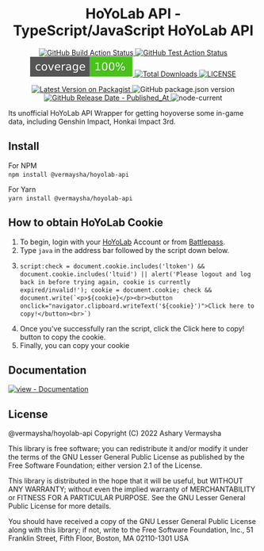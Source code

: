 <div align="center">
  <h1>HoYoLab API - TypeScript/JavaScript HoYoLab API</h1>

  <p>
        <a href="https://github.com/vermaysha/hoyolab-api/actions/workflows/build.yml">
            <img src="https://img.shields.io/github/actions/workflow/status/vermaysha/hoyolab-api/build.yml?branch=master&amp;label=build&amp;style=flat-square" alt="GitHub Build Action Status">
        </a>
        <a href="https://github.com/vermaysha/hoyolab-api/actions/workflows/test.yml">
            <img src="https://img.shields.io/github/actions/workflow/status/vermaysha/hoyolab-api/test.yml?branch=master&amp;label=test&amp;style=flat-square" alt="GitHub Test Action Status">
        </a>
        <a href="https://github.com/vermaysha/hoyolab-api/actions/workflows/test.yml">
            <img src="https://raw.githubusercontent.com/vermaysha/hoyolab-api/gh-pages/badges.svg" alt="Coverage">
        </a>
        <a href="https://www.npmjs.com/package/@vermaysha/hoyolab-api">
            <img src="https://img.shields.io/npm/dt/@vermaysha/hoyolab-api.svg?style=flat-square" alt="Total Downloads">
        </a>
        <a href="LICENSE.md">
            <img src="https://img.shields.io/github/license/vermaysha/hoyolab-api?style=flat-square" alt="LICENSE">
        </a>
    </p>
    <p>
      <a href="https://packagist.org/packages/vermaysha/hoyolab-api">
          <img src="https://img.shields.io/npm/v/@vermaysha/hoyolab-api.svg?style=flat-square" alt="Latest Version on Packagist">
      </a>
      <img alt="GitHub package.json version" src="https://img.shields.io/github/package-json/v/vermaysha/hoyolab-api?label=github">
      <a href="https://github.com/vermaysha/hoyolab-api/releases/latest">
          <img src="https://img.shields.io/github/release-date/vermaysha/hoyolab-api?style=flat-square" alt="GitHub Release Date - Published_At">
      </a>
      <img alt="node-current" src="https://img.shields.io/node/v/@vermaysha/hoyolab-api?style=flat-square">
    </p>
</div>

Its unofficial HoYoLab API Wrapper for getting hoyoverse some in-game data, including Genshin Impact, Honkai Impact 3rd.

## Install

For NPM <br>
`npm install @vermaysha/hoyolab-api`

For Yarn <br>
`yarn install @vermaysha/hoyolab-api`

## How to obtain HoYoLab Cookie

1. To begin, login with your [HoYoLab](https://www.hoyolab.com/home) Account or from [Battlepass](https://act.hoyolab.com/app/community-game-records-sea/index.html?bbs_presentation_style=fullscreen&bbs_auth_required=true&gid=2&user_id=122516750&utm_source=hoyolab&utm_medium=gamecard&bbs_theme=light&bbs_theme_device=1#/ys).
2. Type `java` in the address bar followed by the script down below.
3. ```
   script:check = document.cookie.includes('ltoken') && document.cookie.includes('ltuid') || alert('Please logout and log back in before trying again, cookie is currently expired/invalid!'); cookie = document.cookie; check && document.write(`<p>${cookie}</p><br><button onclick="navigator.clipboard.writeText('${cookie}')">Click here to copy!</button><br>`)
   ```
4. Once you've successfully ran the script, click the Click here to copy! button to copy the cookie.
5. Finally, you can copy your cookie

## Documentation

[![view - Documentation](https://img.shields.io/badge/view-Documentation-blue?style=for-the-badge)](https://vermaysha.github.io/hoyolab-api/stable/ 'Go to project documentation')

## License

@vermaysha/hoyolab-api
Copyright (C) 2022 Ashary Vermaysha

This library is free software; you can redistribute it and/or
modify it under the terms of the GNU Lesser General Public
License as published by the Free Software Foundation; either
version 2.1 of the License.

This library is distributed in the hope that it will be useful,
but WITHOUT ANY WARRANTY; without even the implied warranty of
MERCHANTABILITY or FITNESS FOR A PARTICULAR PURPOSE. See the GNU
Lesser General Public License for more details.

You should have received a copy of the GNU Lesser General Public
License along with this library; if not, write to the Free Software
Foundation, Inc., 51 Franklin Street, Fifth Floor, Boston, MA 02110-1301 USA
